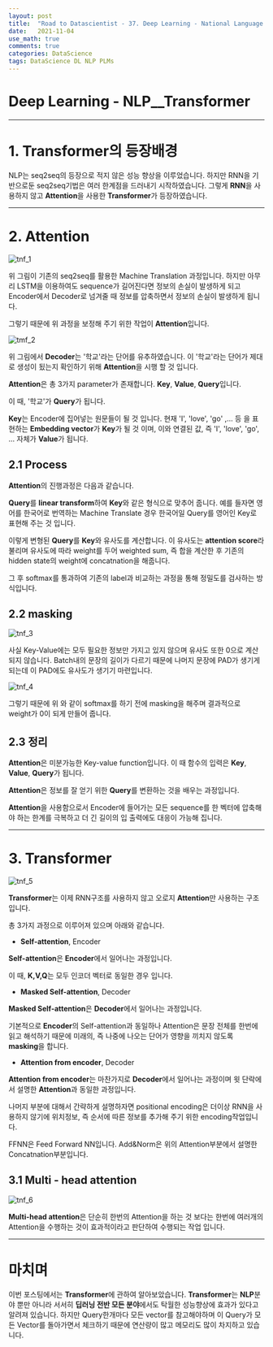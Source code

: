 ```yaml
---
layout: post
title:  "Road to Datascientist - 37. Deep Learning - National Language Processing - Transformer"
date:   2021-11-04
use_math: true
comments: true
categories: DataScience 
tags: DataScience DL NLP PLMs
---
```

# Deep Learning - NLP__Transformer

---

# 1. Transformer의 등장배경

NLP는 seq2seq의 등장으로 적지 않은 성능 향상을 이루었습니다. 하지만 RNN을 기반으로둔 seq2seq기법은 여러 한계점을 드러내기 시작하였습니다. 그렇게 **RNN**을 사용하지 않고 **Attention**을 사용한 **Transformer**가 등장하였습니다.

---

# 2. Attention

![tnf_1](/img/tnf_1.png)

위 그림이 기존의 seq2seq를 활용한 Machine Translation 과정입니다. 하지만 아무리 LSTM을 이용하여도 sequence가 길어진다면 정보의 손실이 발생하게 되고 Encoder에서 Decoder로 넘겨줄 때 정보를 압축하면서 정보의 손실이 발생하게 됩니다.

그렇기 때문에 위 과정을 보정해 주기 위한 작업이 **Attention**입니다.

![tmf_2](/img/tnf_2.png)

위 그림에서 **Decoder**는 '학교'라는 단어를 유추하였습니다. 이 '학교'라는 단어가 제대로 생성이 됬는지 확인하기 위해 **Attention**을 시행 할 것 입니다.

**Attention**은 총 3가지 parameter가 존재합니다. **Key**, **Value**, **Query**입니다.

이 때, '학교'가 **Query**가 됩니다.

**Key**는 Encoder에 집어넣는 원문들이 될 것 입니다. 현재 'I', 'love', 'go' ,... 등 을 표현하는 **Embedding vector**가 **Key**가 될 것 이며, 이와 연결된 값, 즉 'I', 'love', 'go', ... 자체가 **Value**가 됩니다.

## 2.1 Process

**Attention**의 진행과정은 다음과 같습니다.

**Query**를 **linear transform**하여 **Key**와 같은 형식으로 맞추어 줍니다. 예를 들자면 영어를 한국어로 번역하는 Machine Translate 경우 한국어일 Query를 영어인 Key로 표현해 주는 것 입니다.

이렇게 변형된 **Query**를 **Key**와 유사도를 계산합니다. 이 유사도는 **attention score**라 불리며 유사도에 따라 weight를 두어 weighted sum, 즉 합을 계산한 후 기존의 hidden state의 weight에 concatnation을 해줍니다.

그 후 softmax를 통과하여 기존의 label과 비교하는 과정을 통해 정밀도를 검사하는 방식입니다.

## 2.2 masking

![tnf_3](/img/tnf_3.png)

사실 Key-Value에는 모두 필요한 정보만 가지고 있지 않으며 유사도 또한 0으로 계산되지 않습니다. Batch내의 문장의 길이가 다르기 때문에 나머지 문장에 PAD가 생기게 되는데 이 PAD에도 유사도가 생기기 마련입니다.

![tnf_4](/img/tnf_4.png)

그렇기 때문에 위 와 같이 softmax를 하기 전에 masking을 해주며 결과적으로 weight가 0이 되게 만들어 줍니다.

## 2.3 정리

**Attention**은 미분가능한 Key-value function입니다. 이 때 함수의 입력은 **Key**, **Value**, **Query**가 됩니다.

**Attention**은 정보를 잘 얻기 위한 **Query**를 변환하는 것을 배우는 과정입니다.

**Attention**을 사용함으로서 Encoder에 들어가는 모든 sequence를 한 벡터에 압축해야 하는 한계를 극복하고 더 긴 길이의 입 출력에도 대응이 가능해 집니다.

---

# 3. Transformer

![tnf_5](/img/tnf_5.png)

**Transformer**는 이제 RNN구조를 사용하지 않고 오로지 **Attention**만 사용하는 구조 입니다.

총 3가지 과정으로 이루어져 있으며 아래와 같습니다.

* **Self-attention**, Encoder

**Self-attention**은 **Encoder**에서 일어나는 과정입니다.

이 때, **K,V,Q**는 모두 인코더 벡터로 동일한 경우 입니다.

* **Masked Self-attention**, Decoder

**Masked Self-attention**은 **Decoder**에서 일어나는 과정입니다.

기본적으로 **Encoder**의 Self-attention과 동일하나 Attention은 문장 전체를 한번에 읽고 해석하기 때문에 미래의, 즉 나중에 나오는 단어가 영향을 끼치지 않도록 **masking**을 합니다.

* **Attention from encoder**, Decoder

**Attention from encoder**는 마찬가지로 **Decoder**에서 일어나는 과정이며 윗 단락에서 설명한 **Attention**과 동일한 과정입니다.  

나머지 부분에 대해서 간략하게 설명하자면 positional encoding은 더이상 RNN을 사용하지 않기에 위치정보, 즉 순서에 따른 정보를 추가해 주기 위한 encoding작업입니다.

FFNN은 Feed Forward NN입니다. Add&Norm은 위의 Attention부분에서 설명한 Concatnation부분입니다.

## 3.1 Multi - head attention

![tnf_6](/img/tnf_6.png)

**Multi-head attention**은 단순히 한번의 Attention을 하는 것 보다는 한번에 여러개의 Attention을 수행하는 것이 효과적이라고 판단하여 수행되는 작업 입니다.

---
# 마치며
이번 포스팅에서는 **Transformer**에 관하여 알아보았습니다. **Transformer**는 **NLP**분야 뿐만 아니라 서서히 **딥러닝 전반 모든 분야**에서도 탁월한 성능향상에 효과가 있다고 알려져 있습니다. 하지만 Query한개마다 모든 vector를 참고해야하며 이 Query가 모든 Vector를 돌아가면서 체크하기 때문에 연산량이 많고 메모리도 많이 차지하고 있습니다.